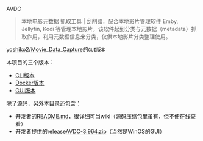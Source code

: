 AVDC


> 本地电影元数据 抓取工具 | 刮削器，配合本地影片管理软件 Emby, Jellyfin, Kodi 等管理本地影片，该软件起到分类与元数据（metadata）抓取作用，利用元数据信息来分类，仅供本地影片分类整理使用。


[yoshiko2/Movie_Data_Capture](https://github.com/yoshiko2/Movie_Data_Capture)的`GUI版本`


本项目的三个版本：
- [CLI版本](https://github.com/yoshiko2/Movie_Data_Capture)
- [Docker版本](https://github.com/VergilGao/docker-mdc)
- [GUI版本](https://github.com/moyy996/AVDC)


除了源码，另外本目录还包含：
- 开发者的[README.md](./author-README.md)，很详细可当wiki（源码压缩包里虽有，但不便在线查看）
- 开发者提供的release[AVDC-3.964.zip](./AVDC-3.964.zip)（当然是WinOS的GUI）
